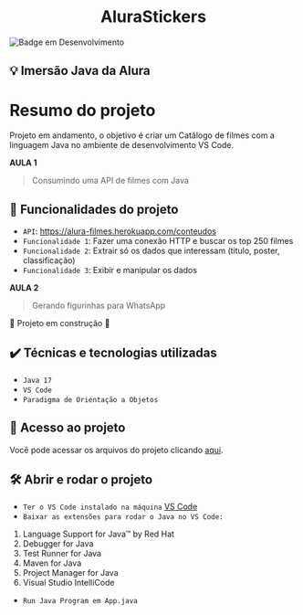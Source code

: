 <h1 align="center">AluraStickers</h1>

![Badge em Desenvolvimento](http://img.shields.io/static/v1?label=STATUS&message=EM%20DESENVOLVIMENTO&color=GREEN&style=for-the-badge)

## 💡 Imersão Java da Alura

# Resumo do projeto

Projeto em andamento, o objetivo é criar um Catálogo de filmes com a linguagem Java no ambiente de desenvolvimento VS Code.

**AULA 1**

> Consumindo uma API de filmes com Java

## :hammer: Funcionalidades do projeto

- `API`: https://alura-filmes.herokuapp.com/conteudos
- `Funcionalidade 1`: Fazer uma conexão HTTP e buscar os top 250 filmes
- `Funcionalidade 2`: Extrair só os dados que interessam (titulo, poster, classificação)
- `Funcionalidade 3`: Exibir e manipular os dados

**AULA 2**

> Gerando figurinhas para WhatsApp

:construction: Projeto em construção :construction:

## ✔️ Técnicas e tecnologias utilizadas

- ``Java 17``
- ``VS Code``
- ``Paradigma de Orientação a Objetos``

## 📁 Acesso ao projeto
Você pode acessar os arquivos do projeto clicando [aqui](https://github.com/gui-lirasilva/Edige-POO/tree/master/src).

## 🛠️ Abrir e rodar o projeto

- ``Ter o VS Code instalado na máquina`` [VS Code](https://code.visualstudio.com/download)
- ``Baixar as extensões para rodar o Java no VS Code: ``

1.  Language Support for Java™ by Red Hat
2.  Debugger for Java
3.  Test Runner for Java
4.  Maven for Java
5.  Project Manager for Java
6. Visual Studio IntelliCode

- ``Run Java Program em App.java``
